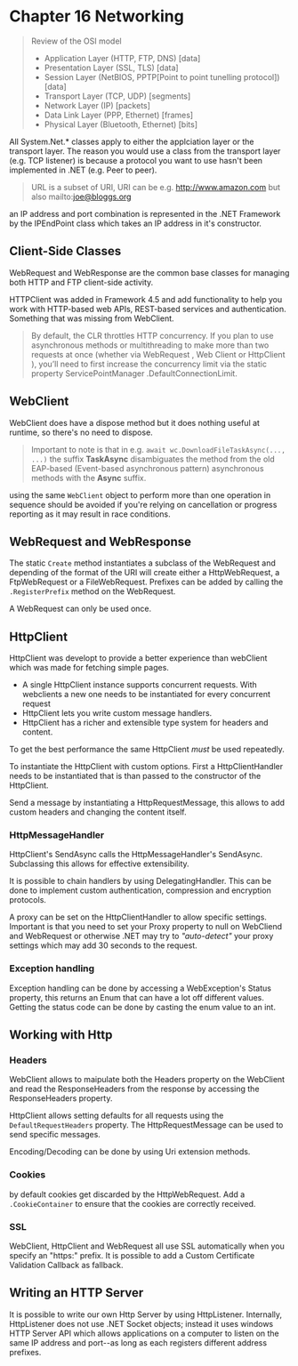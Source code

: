 # Chapter 16 Networking

> Review of the OSI model
> - Application Layer (HTTP, FTP, DNS) [data]
> - Presentation Layer (SSL, TLS) [data]
> - Session Layer (NetBIOS, PPTP[Point to point tunelling protocol]) [data]
> - Transport Layer (TCP, UDP) [segments]
> - Network Layer (IP) [packets]
> - Data Link Layer (PPP, Ethernet) [frames]
> - Physical Layer (Bluetooth, Ethernet) [bits]

All System.Net.* classes apply to either the applciation layer or the transport layer. The reason you would use a class from the transport layer (e.g. TCP listener) is because a protocol you want to use hasn't been implemented in .NET (e.g. Peer to peer).

> URL is a subset of URI, URI can be e.g. http://www.amazon.com but also mailto:joe@bloggs.org

an IP address and port combination is represented in the .NET Framework by the IPEndPoint class which takes an IP address in it's constructor.

## Client-Side Classes

WebRequest and WebResponse are the common base classes for managing both HTTP and FTP client-side activity.

HTTPClient was added in Framework 4.5 and add functionality to help you work with HTTP-based web APIs, REST-based services and authentication. Something that was missing from WebClient.

> By default, the CLR throttles HTTP concurrency. If you plan
to use asynchronous methods or multithreading to make
more than two requests at once (whether via WebRequest , Web
Client or HttpClient ), you’ll need to first increase the concurrency limit via the static property ServicePointManager
.DefaultConnectionLimit.

## WebClient

WebClient does have a dispose method but it does nothing useful at runtime, so there's no need to dispose.

> Important to note is that in e.g. ```await wc.DownloadFileTaskAsync(..., ...)``` the suffix **TaskAsync** disambiguates the method from the old EAP-based (Event-based asynchronous pattern) asynchronous methods with the **Async** suffix.

using the same ```WebClient``` object to perform more than one operation in sequence should be avoided if you're relying on cancellation or progress reporting as it may result in race conditions.

## WebRequest and WebResponse

The static ```Create``` method instantiates a subclass of the WebRequest and depending of the format of the URI will create either a HttpWebRequest, a FtpWebRequest or a FileWebRequest.
Prefixes can be added by calling the ```.RegisterPrefix``` method on the WebRequest.

A WebRequest can only be used once.

## HttpClient

HttpClient was developt to provide a better experience than webClient which was made for fetching simple pages. 

- A single HttpClient instance supports concurrent requests. With webclients a new one needs to be instantiated for every concurrent request
- HttpClient lets you write custom message handlers.
- HttpClient has a richer and extensible type system for headers and content.

To get the best performance the same HttpClient *must* be used repeatedly.

To instantiate the HttpClient with custom options. First a HttpClientHandler needs to be instantiated that is than passed to the constructor of the HttpClient.

Send a message by instantiating a HttpRequestMessage, this allows to add custom headers and changing the content itself.

### HttpMessageHandler

HttpClient's SendAsync calls the HttpMessageHandler's SendAsync. Subclassing this allows for effective extensibility.

It is possible to chain handlers by using DelegatingHandler. This can be done to implement custom authentication, compression and encryption protocols. 

A proxy can be set on the HttpClientHandler to allow specific settings. Important is that you need to set your Proxy property to null on WebCliend and WebRequest or otherwise .NET may try to *"auto-detect"* your proxy settings which may add 30 seconds to the request.

### Exception handling

Exception handling can be done by accessing a WebException's Status property, this returns an Enum that can have a lot off different values. Getting the status code can be done by casting the enum value to an int.

## Working with Http

### Headers

WebClient allows to maipulate both the Headers property on the WebClient and read the ResponseHeaders from the response by accessing the ResponseHeaders property.

HttpClient allows setting defaults for all requests using the ```DefaultRequestHeaders``` property. The HttpRequestMessage can be used to send specific messages.

Encoding/Decoding can be done by using Uri extension methods.

### Cookies

by default cookies get discarded by the HttpWebRequest. Add a ```.CookieContainer``` to ensure that the cookies are correctly received.

### SSL

WebClient, HttpClient and WebRequest all use SSL automatically when you specify an "https:" prefix. It is possible to add a Custom Certificate Validation Callback as fallback.

## Writing an HTTP Server

It is possible to write our own Http Server by using HttpListener. Internally, HttpListener does not use .NET Socket objects; instead it uses windows HTTP Server API which allows applications on a computer to listen on the same IP address and port--as long as each registers different address prefixes. 